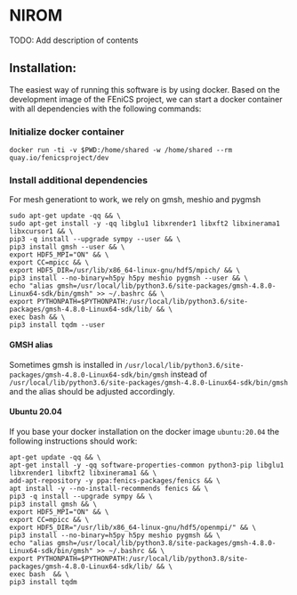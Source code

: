 # NIROM

TODO: Add description of contents

## Installation: 
The easiest way of running this software is by using docker.
Based on the development image of the FEniCS project, we can start a docker container with all dependencies with the following commands:

### Initialize docker container
```
docker run -ti -v $PWD:/home/shared -w /home/shared --rm quay.io/fenicsproject/dev
```
### Install additional dependencies
For mesh generationt to work, we rely on gmsh, meshio and pygmsh
```
sudo apt-get update -qq && \
sudo apt-get install -y -qq libglu1 libxrender1 libxft2 libxinerama1 libxcursor1 && \
pip3 -q install --upgrade sympy --user && \
pip3 install gmsh --user && \
export HDF5_MPI="ON" && \
export CC=mpicc && \
export HDF5_DIR=/usr/lib/x86_64-linux-gnu/hdf5/mpich/ && \
pip3 install --no-binary=h5py h5py meshio pygmsh --user && \
echo "alias gmsh=/usr/local/lib/python3.6/site-packages/gmsh-4.8.0-Linux64-sdk/bin/gmsh" >> ~/.bashrc && \
export PYTHONPATH=$PYTHONPATH:/usr/local/lib/python3.6/site-packages/gmsh-4.8.0-Linux64-sdk/lib/ && \
exec bash && \
pip3 install tqdm --user
```

#### GMSH alias
Sometimes gmsh is installed in `/usr/local/lib/python3.6/site-packages/gmsh-4.8.0-Linux64-sdk/bin/gmsh`
instead of `/usr/local/lib/python3.6/site-packages/gmsh-4.8.0-Linux64-sdk/bin/gmsh` and the alias should be adjusted accordingly.

#### Ubuntu 20.04
If you base your docker installation on the docker image `ubuntu:20.04` the following instructions should work:
```
apt-get update -qq && \
apt-get install -y -qq software-properties-common python3-pip libglu1 libxrender1 libxft2 libxinerama1 && \
add-apt-repository -y ppa:fenics-packages/fenics && \
apt install -y --no-install-recommends fenics && \
pip3 -q install --upgrade sympy && \
pip3 install gmsh && \
export HDF5_MPI="ON" && \ 
export CC=mpicc && \ 
export HDF5_DIR="/usr/lib/x86_64-linux-gnu/hdf5/openmpi/" && \
pip3 install --no-binary=h5py h5py meshio pygmsh && \
echo "alias gmsh=/usr/local/lib/python3.8/site-packages/gmsh-4.8.0-Linux64-sdk/bin/gmsh" >> ~/.bashrc && \
export PYTHONPATH=$PYTHONPATH:/usr/local/lib/python3.8/site-packages/gmsh-4.8.0-Linux64-sdk/lib/ && \
exec bash  && \
pip3 install tqdm
```

